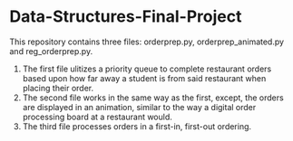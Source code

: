 # Data-Structures-Final-Project

This repository contains three files: orderprep.py, orderprep_animated.py and reg_orderprep.py. 
1. The first file ulitizes a priority queue to complete restaurant orders based upon how far away a student is from said restaurant when placing their order.
2. The second file works in the same way as the first, except, the orders are displayed in an animation, similar to the way a digital order processing board at a restaurant would.
3. The third file processes orders in a first-in, first-out ordering. 
